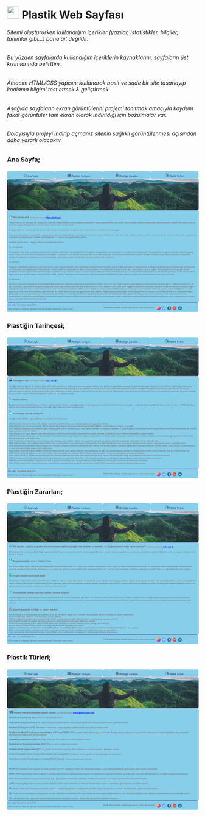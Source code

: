 # <img src="https://github.com/ibrahimethemkot/Plastik/blob/main/images/favicon.ico" width=32px height=32px> Plastik Web Sayfası
###### Sitemi oluştururken kullandığım içerikler (yazılar, istatistikler, bilgiler, tanımlar gibi...) bana ait değildir.
###### Bu yüzden sayfalarda kullandığım içeriklerin kaynaklarını, sayfaların üst kısımlarında belirttim.
###### Amacım HTML/CSS yapısını kullanarak basit ve sade bir site tasarlayıp kodlama bilgimi test etmek & geliştirmek.
###### Aşağıda sayfaların ekran görüntülerini projemi tanıtmak amacıyla koydum fakat görüntüler tam ekran olarak indirildiği için bozulmalar var.
###### Dolayısıyla projeyi indirip açmanız sitenin sağlıklı görüntülenmesi açısından daha yararlı olacaktır.

### Ana Sayfa;

<img src="https://github.com/ibrahimethemkot/Plastik/blob/main/Sayfa_1.png">

### Plastiğin Tarihçesi;

<img src="https://github.com/ibrahimethemkot/Plastik/blob/main/Sayfa_2.png">

### Plastiğin Zararları;

<img src="https://github.com/ibrahimethemkot/Plastik/blob/main/Sayfa_3.png">

### Plastik Türleri;

<img src="https://github.com/ibrahimethemkot/Plastik/blob/main/Sayfa_4.png">
